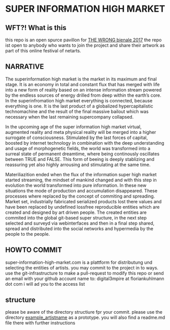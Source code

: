 # SUPER INFORMATION HIGH MARKET

## WFT?! What is this

this repo is an open spurce pavillon for  [THE WRONG bienale 2017](http://www.thewrong.org)
the repo ist open to anybody who wants to join the project and share their artwork as part of this online festival of netarts.


## NARRATIVE

The superinformation high market is the market in its maximum and final stage. It is an economy in total and constant flux that has merged with life into a new form of reality based on an intense information stream powered by the endless sources of energy drilled from deep within the earth’s core.
In the superinfromation high market everything is connected, because everything is one.
It is the last product of a globalized hypercapitalistic technomachine and the result of the final massive bailout which was necessary when the last remaining supercompany collapsed.

 
In the upcoming age of the super information high market virtual, augmented reality and meta physical reality will be merged into a higher surrogate of consciousness. Stimulated by the last forces of capital, boosted by internet technology in combination with the deep understanding and usage of morphogenetic fields, the world was transformed into a surreal state of permanent dreamtime, where being continously oscillates between TRUE and FALSE. This form of beeing is deeply stablizing and reassuring yet also highly arrousing and stimulating at the same time.

Materiliazition ended when the flux of the information super high market started streaming, the mindset of mankind changed and with this step in evolution the world transformed into pure information. 
In these new situations the mode of production and accumulation disappeared. These processes where replaced by the concept of commiting and spreading. Market set, industrially fabricated serialized products lost there values and have been replaced by undefined lossfree reproducible entities which are created and designed by art driven people. The created entities are commited into the global git-based super structure, in the next step selected and surveyd via webinterfaces and then in a final step shared, spread and distributed into the social networks and hypermedia by the people to the people.


## HOWTO COMMIT

super-information-high-market.com is a plattform for distributung und selecting the entities of artists. 
you may commit to the project in to ways. use the git-infrastructure to make a pull-request to modify this repo or send an email with your github account name to:
digital3mpire at floriankuhlmann dot com
i will ad you to the access list

## structure

please be aware of the directory structiure fpr your commit. please use the directory [example_artistname](https://github.com/digital3mpire/SUPER-INFORMATION-HIGH-MARKET/tree/master/example_artistname) as a prototype. you will also find a readme.md file there with further instructions
	
